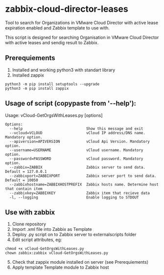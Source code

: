 # zabbix-cloud-director-leases
Tool to search for Organizations in VMware Cloud Director with active lease expiration enabled and Zabbix template to use with.

This script is designed for searching Organisation in VMware Cloud Director with active leases and sendig result to Zabbix. 
## Prerequiements

   1) Installed and working python3 with standart library
   2) Installed zappix
```
python3 -m pip install setuptools --upgrade
python3 -m pip install zappix
```
## Usage of script (copypaste from '--help'):

Usage: vCloud-GetOrgsWithLeases.py [options]
```
Options:
  --help                             Show this message and exit
  --vcloud=VCLOUD                    vCloud IP address/DNS name. Mandatory option.
  --apiversion=APIVERSION            vCloud Api Version. Mandatory option.
  --username=USERNAME                vCloud username. Mandatory option.
  --password=PASSWORD                vCloud password. Mandatory option.
  --zabbix=ZABBIX                    Zabbix server to send data. Default = 127.0.0.1
  --zabbixport=ZABBIXPORT            Zabbix server port to send data. Default = 10050
  --zabbixhostname=ZABBIXHOSTPREFIX  Zabbix hosts name. Determine host that contain item
  --zabbixkey=ZABBIXKEY              Zabbix item that recieve data
  -l, --logging                      Enable logging to STDOUT
```
## Use with zabbix

   
1) Clone repository
2) Import .xml file into Zabbix as Template
3) Deploy .py script on to Zabbix server to externalscripts folder
4) Edit script attributes, eg:

```
chmod +x vCloud-GetOrgsWithLeases.py
chown zabbix:zabbix vCloud-GetOrgsWithLeases.py
```
5) Check that zappix module installed on server (see Prerequiements)
6) Apply template Template module to Zabbix host
